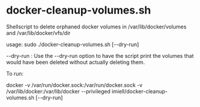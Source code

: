 docker-cleanup-volumes.sh
======================

Shellscript to delete orphaned docker volumes in /var/lib/docker/volumes and /var/lib/docker/vfs/dir

usage: sudo ./docker-cleanup-volumes.sh [--dry-run]

--dry-run : Use the --dry-run option to have the script print the volumes that would have been deleted without actually deleting them.

To run:

docker -v /var/run/docker.sock:/var/run/docker.sock -v /var/lib/docker:/var/lib/docker --privileged imiell/docker-cleanup-volumes.sh [--dry-run]

